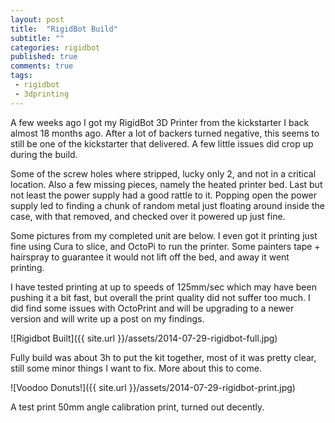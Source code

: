 ```yaml
---
layout: post
title:  "RigidBot Build"
subtitle: ""
categories: rigidbot
published: true
comments: true
tags:
 - rigidbot
 - 3dprinting
---
```


A few weeks ago I got my RigidBot 3D Printer from the kickstarter I back almost 18 months ago. After a lot of backers turned negative, this seems to still be one of the kickstarter that delivered. A few little issues did crop up during the build.

Some of the screw holes where stripped, lucky only 2, and not in a critical location. Also a few missing pieces, namely the heated printer bed. Last but not least the power supply had a good rattle to it. Popping open the power supply led to finding a chunk of random metal just floating around inside the case, with that removed, and checked over it powered up just fine.

Some pictures from my completed unit are below. I even got it printing just fine using Cura to slice, and OctoPi to run the printer. Some painters tape + hairspray to guarantee it would not lift off the bed, and away it went printing.

I have tested printing at up to speeds of 125mm/sec which may have been pushing it a bit fast, but overall the print quality did not suffer too much. I did find some issues with OctoPrint and will be upgrading to a newer version and will write up a post on my findings.

![Rigidbot Built]({{ site.url }}/assets/2014-07-29-rigidbot-full.jpg)

Fully build was about 3h to put the kit together, most of it was pretty clear, still some minor things I want to fix. More about this to come.

![Voodoo Donuts!]({{ site.url }}/assets/2014-07-29-rigidbot-print.jpg)

A test print 50mm angle calibration print, turned out decently.